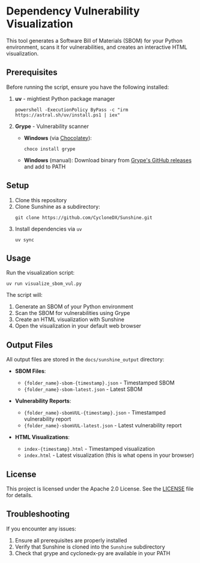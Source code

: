 # Dependency Vulnerability Visualization

This tool generates a Software Bill of Materials (SBOM) for your Python environment, scans it for vulnerabilities, and creates an interactive HTML visualization.

## Prerequisites

Before running the script, ensure you have the following installed:

1. **uv** - mightiest Python package manager
    ```
    powershell -ExecutionPolicy ByPass -c "irm https://astral.sh/uv/install.ps1 | iex"
    ```
    
2. **Grype** - Vulnerability scanner
   - **Windows** (via [Chocolatey](https://chocolatey.org/)):
     ```
     choco install grype
     ```
   - **Windows** (manual): Download binary from [Grype's GitHub releases](https://github.com/anchore/grype/releases) and add to PATH
   
## Setup

1. Clone this repository
2. Clone Sunshine as a subdirectory:
   ```
   git clone https://github.com/CycloneDX/Sunshine.git
   ```
3. Install dependencies via `uv`
    ```
    uv sync
    ```

## Usage

Run the visualization script:

```
uv run visualize_sbom_vul.py
```

The script will:
1. Generate an SBOM of your Python environment
2. Scan the SBOM for vulnerabilities using Grype
3. Create an HTML visualization with Sunshine
4. Open the visualization in your default web browser

## Output Files

All output files are stored in the `docs/sunshine_output` directory:

- **SBOM Files**:
  - `{folder_name}-sbom-{timestamp}.json` - Timestamped SBOM
  - `{folder_name}-sbom-latest.json` - Latest SBOM

- **Vulnerability Reports**:
  - `{folder_name}-sbomVUL-{timestamp}.json` - Timestamped vulnerability report
  - `{folder_name}-sbomVUL-latest.json` - Latest vulnerability report

- **HTML Visualizations**:
  - `index-{timestamp}.html` - Timestamped visualization
  - `index.html` - Latest visualization (this is what opens in your browser)

## License

This project is licensed under the Apache 2.0 License. See the [LICENSE](LICENSE) file for details.

## Troubleshooting

If you encounter any issues:

1. Ensure all prerequisites are properly installed
2. Verify that Sunshine is cloned into the `Sunshine` subdirectory
3. Check that grype and cyclonedx-py are available in your PATH
